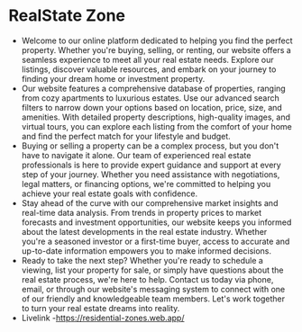# RealState Zone
- Welcome to our online platform dedicated to helping you find the perfect property. Whether you're buying, selling, or renting, our website offers a seamless experience to meet all your real estate needs. Explore our listings, discover valuable resources, and embark on your journey to finding your dream home or investment property.
- Our website features a comprehensive database of properties, ranging from cozy apartments to luxurious estates. Use our advanced search filters to narrow down your options based on location, price, size, and amenities. With detailed property descriptions, high-quality images, and virtual tours, you can explore each listing from the comfort of your home and find the perfect match for your lifestyle and budget.
- Buying or selling a property can be a complex process, but you don't have to navigate it alone. Our team of experienced real estate professionals is here to provide expert guidance and support at every step of your journey. Whether you need assistance with negotiations, legal matters, or financing options, we're committed to helping you achieve your real estate goals with confidence.
- Stay ahead of the curve with our comprehensive market insights and real-time data analysis. From trends in property prices to market forecasts and investment opportunities, our website keeps you informed about the latest developments in the real estate industry. Whether you're a seasoned investor or a first-time buyer, access to accurate and up-to-date information empowers you to make informed decisions.
- Ready to take the next step? Whether you're ready to schedule a viewing, list your property for sale, or simply have questions about the real estate process, we're here to help. Contact us today via phone, email, or through our website's messaging system to connect with one of our friendly and knowledgeable team members. Let's work together to turn your real estate dreams into reality.
-  Livelink -https://residential-zones.web.app/
  
